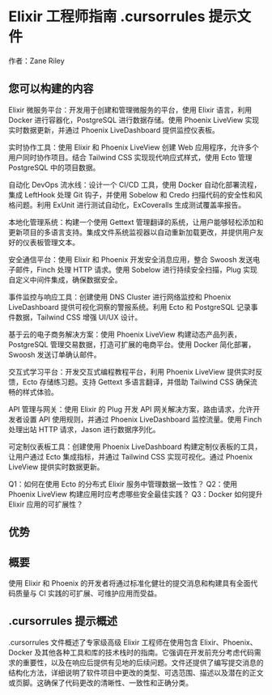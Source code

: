 # Elixir 工程师指南 .cursorrules 提示文件

作者：Zane Riley

## 您可以构建的内容
Elixir 微服务平台：开发用于创建和管理微服务的平台，使用 Elixir 语言，利用 Docker 进行容器化，PostgreSQL 进行数据存储。使用 Phoenix LiveView 实现实时数据更新，并通过 Phoenix LiveDashboard 提供监控仪表板。

实时协作工具：使用 Elixir 和 Phoenix LiveView 创建 Web 应用程序，允许多个用户同时协作项目。结合 Tailwind CSS 实现现代响应式样式，使用 Ecto 管理 PostgreSQL 中的项目数据。

自动化 DevOps 流水线：设计一个 CI/CD 工具，使用 Docker 自动化部署流程，集成 LeftHook 处理 Git 钩子，并使用 Sobelow 和 Credo 扫描代码的安全性和风格问题。利用 ExUnit 进行测试自动化，ExCoveralls 生成测试覆盖率报告。

本地化管理系统：构建一个使用 Gettext 管理翻译的系统，让用户能够轻松添加和更新项目的多语言支持。集成文件系统监视器以自动重新加载更改，并提供用户友好的仪表板管理文本。

安全通信平台：使用 Elixir 和 Phoenix 开发安全消息应用，整合 Swoosh 发送电子邮件，Finch 处理 HTTP 请求。使用 Sobelow 进行持续安全扫描，Plug 实现自定义中间件集成，确保数据安全。

事件监控与响应工具：创建使用 DNS Cluster 进行网络监控和 Phoenix LiveDashboard 提供可视化洞察的警报系统。利用 Ecto 和 PostgreSQL 记录事件数据，Tailwind CSS 增强 UI/UX 设计。

基于云的电子商务解决方案：使用 Phoenix LiveView 构建动态产品列表，PostgreSQL 管理交易数据，打造可扩展的电商平台。使用 Docker 简化部署，Swoosh 发送订单确认邮件。

交互式学习平台：开发交互式编程教程平台，利用 Phoenix LiveView 提供实时反馈，Ecto 存储练习题。支持 Gettext 多语言翻译，并借助 Tailwind CSS 确保流畅的样式体验。

API 管理与网关：使用 Elixir 的 Plug 开发 API 网关解决方案，路由请求，允许开发者设置 API 使用规则，并通过 Phoenix LiveDashboard 监控流量。使用 Finch 处理出站 HTTP 请求，Jason 进行数据序列化。

可定制仪表板工具：创建使用 Phoenix LiveDashboard 构建定制仪表板的工具，让用户通过 Ecto 集成指标，并通过 Tailwind CSS 实现可视化。通过 Phoenix LiveView 提供实时数据更新。

Q1：如何在使用 Ecto 的分布式 Elixir 服务中管理数据一致性？
Q2：使用 Phoenix LiveView 构建应用时应考虑哪些安全最佳实践？
Q3：Docker 如何提升 Elixir 应用的可扩展性？

## 优势


## 概要
使用 Elixir 和 Phoenix 的开发者将通过标准化健壮的提交消息和构建具有全面代码质量与 CI 实践的可扩展、可维护应用而受益。

## .cursorrules 提示概述
.cursorrules 文件概述了专家级高级 Elixir 工程师在使用包含 Elixir、Phoenix、Docker 及其他各种工具和库的技术栈时的指南。它强调在开发前充分考虑代码需求的重要性，以及在响应后提供有见地的后续问题。文件还提供了编写提交消息的结构化方法，详细说明了软件项目中更改的类型、可选范围、描述以及潜在的正文或页脚。这确保了代码更改的清晰性、一致性和正确分类。
